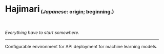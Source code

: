 <h1>Hajimari<sub><sub><sup>&nbsp;(<i>Japanese</i>: origin; beginning.)</sup></sub></sub></h1><br>

_Everything have to start somewhere._

---

Configurable environment for API deployment for machine learning models.
